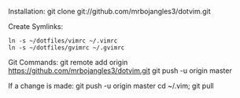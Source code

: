 Installation:
	git clone git://github.com/mrbojangles3/dotvim.git


Create Symlinks:

	ln -s ~/dotfiles/vimrc ~/.vimrc
	ln -s ~/dotfiles/gvimrc ~/.gvimrc

Git Commands:
	git remote add origin https://github.com/mrbojangles3/dotvim.git
	git push -u origin master

If a change is made:
	git push -u origin master
	cd ~/.vim; git pull
